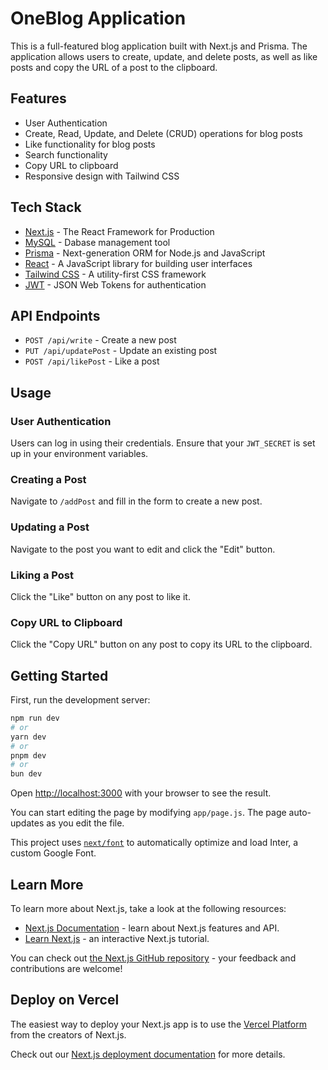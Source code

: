 # OneBlog Application

This is a full-featured blog application built with Next.js and Prisma. The application allows users to create, update, and delete posts, as well as like posts and copy the URL of a post to the clipboard. 

## Features

- User Authentication
- Create, Read, Update, and Delete (CRUD) operations for blog posts
- Like functionality for blog posts
- Search functionality
- Copy URL to clipboard
- Responsive design with Tailwind CSS

## Tech Stack

- [Next.js](https://nextjs.org/) - The React Framework for Production
- [MySQL](https://www.mysql.com/) - Dabase management tool
- [Prisma](https://www.prisma.io/) - Next-generation ORM for Node.js and JavaScript
- [React](https://reactjs.org/) - A JavaScript library for building user interfaces
- [Tailwind CSS](https://tailwindcss.com/) - A utility-first CSS framework
- [JWT](https://jwt.io/) - JSON Web Tokens for authentication

## API Endpoints

- `POST /api/write` - Create a new post
- `PUT /api/updatePost` - Update an existing post
- `POST /api/likePost` - Like a post

## Usage

### User Authentication

Users can log in using their credentials. Ensure that your `JWT_SECRET` is set up in your environment variables.

### Creating a Post

Navigate to `/addPost` and fill in the form to create a new post.

### Updating a Post

Navigate to the post you want to edit and click the "Edit" button.

### Liking a Post

Click the "Like" button on any post to like it.

### Copy URL to Clipboard

Click the "Copy URL" button on any post to copy its URL to the clipboard.


## Getting Started

First, run the development server:

```bash
npm run dev
# or
yarn dev
# or
pnpm dev
# or
bun dev
```

Open [http://localhost:3000](http://localhost:3000) with your browser to see the result.

You can start editing the page by modifying `app/page.js`. The page auto-updates as you edit the file.

This project uses [`next/font`](https://nextjs.org/docs/basic-features/font-optimization) to automatically optimize and load Inter, a custom Google Font.

## Learn More

To learn more about Next.js, take a look at the following resources:

- [Next.js Documentation](https://nextjs.org/docs) - learn about Next.js features and API.
- [Learn Next.js](https://nextjs.org/learn) - an interactive Next.js tutorial.

You can check out [the Next.js GitHub repository](https://github.com/vercel/next.js/) - your feedback and contributions are welcome!

## Deploy on Vercel

The easiest way to deploy your Next.js app is to use the [Vercel Platform](https://vercel.com/new?utm_medium=default-template&filter=next.js&utm_source=create-next-app&utm_campaign=create-next-app-readme) from the creators of Next.js.

Check out our [Next.js deployment documentation](https://nextjs.org/docs/deployment) for more details.
